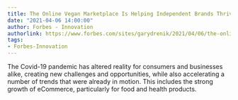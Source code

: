```yaml
---
title: The Online Vegan Marketplace Is Helping Independent Brands Thrive
date: "2021-04-06 14:00:00"
author: Forbes - Innovation
authorlink: https://www.forbes.com/sites/garydrenik/2021/04/06/the-online-vegan-marketplace-is-helping-independent-brands-thrive/
tags:
- Forbes-Innovation
---
```

The Covid-19 pandemic has altered reality for consumers and businesses alike, creating new challenges and opportunities, while also accelerating a number of trends that were already in motion. This includes the strong growth of eCommerce, particularly for food and health products.